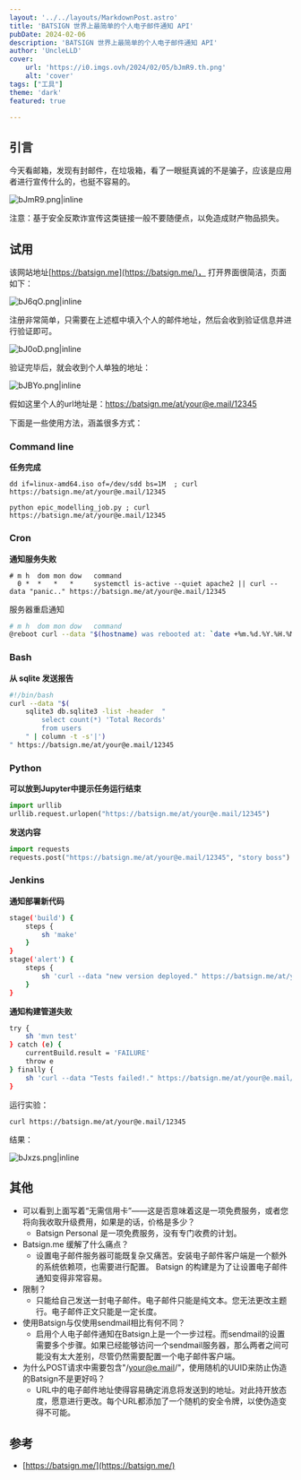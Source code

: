 ```yaml
---
layout: '../../layouts/MarkdownPost.astro'
title: 'BATSIGN 世界上最简单的个人电子邮件通知 API'
pubDate: 2024-02-06
description: 'BATSIGN 世界上最简单的个人电子邮件通知 API'
author: 'UncleLLD'
cover:
    url: 'https://i0.imgs.ovh/2024/02/05/bJmR9.th.png'
    alt: 'cover'
tags: ["工具"]
theme: 'dark'
featured: true

---
```



## 引言

今天看邮箱，发现有封邮件，在垃圾箱，看了一眼挺真诚的不是骗子，应该是应用者进行宣传什么的，也挺不容易的。

![bJmR9.png|inline](https://i0.imgs.ovh/2024/02/05/bJmR9.png)

注意：基于安全反欺诈宣传这类链接一般不要随便点，以免造成财产物品损失。

## 试用

该网站地址[https://batsign.me](https://batsign.me/)， 打开界面很简洁，页面如下：

![bJ6qO.png|inline](https://i0.imgs.ovh/2024/02/05/bJ6qO.png)

注册非常简单，只需要在上述框中填入个人的邮件地址，然后会收到验证信息并进行验证即可。

![bJ0oD.png|inline](https://i0.imgs.ovh/2024/02/05/bJ0oD.png)

验证完毕后，就会收到个人单独的地址：

![bJBYo.png|inline](https://i0.imgs.ovh/2024/02/05/bJBYo.png)

假如这里个人的url地址是：https://batsign.me/at/your@e.mail/12345



下面是一些使用方法，涵盖很多方式：

### Command line

**任务完成**

```shell
dd if=linux-amd64.iso of=/dev/sdd bs=1M  ; curl https://batsign.me/at/your@e.mail/12345

python epic_modelling_job.py ; curl https://batsign.me/at/your@e.mail/12345
```

### Cron

**通知服务失败**

```shell
# m h  dom mon dow   command
  0 *  *   *   *     systemctl is-active --quiet apache2 || curl --data "panic.." https://batsign.me/at/your@e.mail/12345
```

服务器重启通知

```bash
# m h  dom mon dow   command
@reboot curl --data "$(hostname) was rebooted at: `date +%m.%d.%Y.%H.%M`" https://batsign.me/at/your@e.mail/12345
```

### Bash

**从 sqlite 发送报告**

```bash
#!/bin/bash
curl --data "$(
    sqlite3 db.sqlite3 -list -header  "
        select count(*) 'Total Records'
        from users
    " | column -t -s'|')
" https://batsign.me/at/your@e.mail/12345
```

### Python

**可以放到Jupyter中提示任务运行结束**

```python
import urllib
urllib.request.urlopen("https://batsign.me/at/your@e.mail/12345")
```

**发送内容**

```python
import requests
requests.post("https://batsign.me/at/your@e.mail/12345", "story boss")
```

### Jenkins

**通知部署新代码**

```bash
stage('build') {
    steps {
        sh 'make'
    }
}
stage('alert') {
    steps {
        sh 'curl --data "new version deployed." https://batsign.me/at/your@e.mail/12345'
    }
}
```

**通知构建管道失败**

```bash
try {
    sh 'mvn test'
} catch (e) {
    currentBuild.result = 'FAILURE'
    throw e
} finally {
    sh 'curl --data "Tests failed!." https://batsign.me/at/your@e.mail/12345'
}
```



运行实验：

`curl https://batsign.me/at/your@e.mail/12345`

结果：

![bJxzs.png|inline](https://i0.imgs.ovh/2024/02/05/bJxzs.png)

## 其他

* 可以看到上面写着“无需信用卡”——这是否意味着这是一项免费服务，或者您将向我收取升级费用，如果是的话，价格是多少？
  *  Batsign Personal 是一项免费服务，没有专门收费的计划。
* Batsign.me 缓解了什么痛点？ 
  * 设置电子邮件服务器可能既复杂又痛苦。安装电子邮件客户端是一个额外的系统依赖项，也需要进行配置。 Batsign 的构建是为了让设置电子邮件通知变得非常容易。
* 限制？ 
  * 只能给自己发送一封电子邮件。电子邮件只能是纯文本。您无法更改主题行。电子邮件正文只能是一定长度。
* 使用Batsign与仅使用sendmail相比有何不同？
  * 启用个人电子邮件通知在Batsign上是一个一步过程。而sendmail的设置需要多个步骤。如果已经能够访问一个sendmail服务器，那么两者之间可能没有太大差别，尽管仍然需要配置一个电子邮件客户端。
* 为什么POST请求中需要包含"/your@e.mail/"，使用随机的UUID来防止伪造的Batsign不是更好吗？
  * URL中的电子邮件地址使得容易确定消息将发送到的地址。对此持开放态度，愿意进行更改。每个URL都添加了一个随机的安全令牌，以使伪造变得不可能。

## 参考

* [https://batsign.me/](https://batsign.me/)
